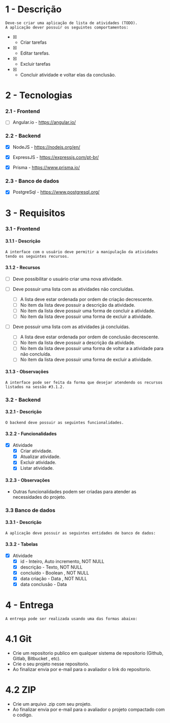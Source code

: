 # 1 - Descrição

    Deve-se criar uma aplicação de lista de atividades (TODO).
    A aplicação dever possuir os seguintes comportamentos:

* [X] - Criar tarefas
* [X] - Editar tarefas.
* [X] - Excluir tarefas
* [X] - Concluir atividade e voltar elas da conclusão.

# 2 - Tecnologias

### 2.1 - Frontend

* [ ] Angular.io - <https://angular.io/>

### 2.2 - Backend

* [X] NodeJS - <https://nodejs.org/en/>

* [X] ExpressJS - <https://expressjs.com/pt-br/>

* [X] Prisma - <https://www.prisma.io/>

### 2.3 - Banco de dados

* [X] PostgreSql - <https://www.postgresql.org/>

# 3 - Requisitos

### 3.1 - Frontend

#### 3.1.1 - Descrição

    A interface com o usuário deve permitir a manipulação da atividades tendo os seguintes recursos.

#### 3.1.2 - Recursos

* [ ] Deve possibilitar o usuário criar uma nova atividade.

* [ ] Deve possuir uma lista com as atividades não concluídas.
  * [ ] A lista deve estar ordenada por ordem de criação decrescente.
  * [ ] No item da lista deve possuir a descrição da atividade.
  * [ ] No item da lista deve possuir uma forma de concluir a atividade.
  * [ ] No item da lista deve possuir uma forma de excluir a atividade.
* [ ] Deve possuir uma lista com as atividades já concluídas.
  * [ ] A lista deve estar ordenada por ordem de conclusão decrescente.
  * [ ] No item da lista deve possuir a descrição da atividade.
  * [ ] No item da lista deve possuir uma forma de voltar a a atividade para não concluída.
  * [ ] No item da lista deve possuir uma forma de excluir a atividade.

<!-- #### 3.1.3 Modelo
[TODO] = Adicionar o link da especificação da tela. -->

#### 3.1.3 - Observações

    A interface pode ser feita da forma que desejar atendendo os recursos listados na sessão #3.1.2.
<!-- Não sendo necessário seguir o modelo da sessão 3.1.3 -->
### 3.2 - Backend

#### 3.2.1 - Descrição

    O backend deve possuir as seguintes funcionalidades.

#### 3.2.2 - Funcionalidades

* [X] Atividade
  * [X] Criar atividade.
  * [X] Atualizar atividade.
  * [X] Excluir atividade.
  * [X] Listar atividade.

#### 3.2.3 - Observações

* Outras funcionalidades podem ser criadas para atender as necessidades do projeto.

### 3.3 Banco de dados

#### 3.3.1 - Descrição

    A aplicação deve possuir as seguintes entidades de banco de dados:

#### 3.3.2 - Tabelas

* [X] Atividade
  * [X] id - Inteiro, Auto incremento, NOT NULL
  * [X] descrição - Texto, NOT NULL
  * [X] concluído - Boolean , NOT NULL
  * [X] data criação - Data , NOT NULL
  * [X] data conclusão - Data

# 4 - Entrega

    A entrega pode ser realizada usando uma das formas abaixo:

# 4.1 Git

* Crie um repositorio publico em qualquer sistema de repositorio (Github, Gitlab, Bitbucket , etc).
* Crie o seu projeto nesse repositorio.
* Ao finalizar envia por e-mail para o avaliador o link do repositorio.

# 4.2 ZIP

* Crie um arquivo .zip com seu projeto.
* Ao finalizar envia por e-mail para o avaliador o projeto compactado com o codigo.

